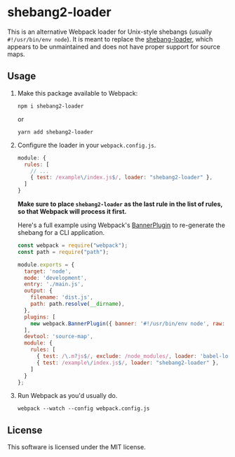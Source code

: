 # shebang2-loader

This is an alternative Webpack loader for Unix-style shebangs (usually `#!/usr/bin/env node`). It is meant to replace the
[shebang-loader](https://npmjs.com/package/shebang-loader), which appears to be unmaintained and does not have proper
support for source maps.

## Usage

1. Make this package available to Webpack:

   ```
   npm i shebang2-loader
   ```
   or
   ```
   yarn add shebang2-loader
   ```

2. Configure the loader in your `webpack.config.js`.

   ```js
   module: {
     rules: [
       // ...
       { test: /example\/index.js$/, loader: "shebang2-loader" },
     ]
   }
   ```
   
   **Make sure to place `shebang2-loader` as the last rule in the list of rules, so that Webpack will process it first.**
   
   Here's a full example using Webpack's [BannerPlugin](https://webpack.js.org/plugins/banner-plugin/) to re-generate the
   shebang for a CLI application.

   ```js
   const webpack = require("webpack");
   const path = require("path");

   module.exports = {
     target: 'node',
     mode: 'development',
     entry: './main.js',
     output: {
       filename: 'dist.js',
       path: path.resolve(__dirname),
     },
     plugins: [
       new webpack.BannerPlugin({ banner: '#!/usr/bin/env node', raw: true }),
     ],
     devtool: 'source-map',
     module: {
       rules: [
         { test: /\.m?js$/, exclude: /node_modules/, loader: 'babel-loader' },
         { test: /example\/index.js$/, loader: "shebang2-loader" },
       ]
     }
   };
   ```
   
3. Run Webpack as you'd usually do.

   ```
   webpack --watch --config webpack.config.js
   ```
   
## License

This software is licensed under the MIT license.
